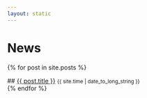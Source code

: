 ```yaml
---
layout: static
---
```


<h1>News</h1>

{% for post in site.posts %}
<section class="visual-section">
## <a class="jekmdl-post-list" href="{{ post.url | prepend: site.baseurl }}">{{ post.title }}</a> <small>{{ site.time | date_to_long_string }}</small>
</section>
{% endfor %}
